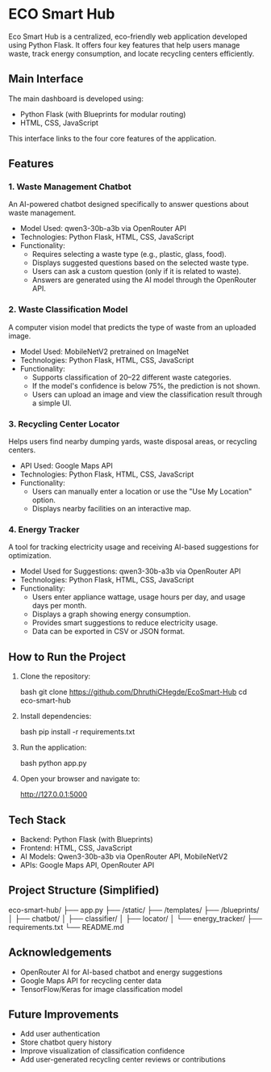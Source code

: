 # ECO Smart Hub

Eco Smart Hub is a centralized, eco-friendly web application developed using Python Flask. It offers four key features that help users manage waste, track energy consumption, and locate recycling centers efficiently.

## Main Interface

The main dashboard is developed using:
- Python Flask (with Blueprints for modular routing)
- HTML, CSS, JavaScript

This interface links to the four core features of the application.

## Features

### 1. Waste Management Chatbot

An AI-powered chatbot designed specifically to answer questions about waste management.

- Model Used: qwen3-30b-a3b via OpenRouter API
- Technologies: Python Flask, HTML, CSS, JavaScript
- Functionality:
  - Requires selecting a waste type (e.g., plastic, glass, food).
  - Displays suggested questions based on the selected waste type.
  - Users can ask a custom question (only if it is related to waste).
  - Answers are generated using the AI model through the OpenRouter API.

### 2. Waste Classification Model

A computer vision model that predicts the type of waste from an uploaded image.

- Model Used: MobileNetV2 pretrained on ImageNet
- Technologies: Python Flask, HTML, CSS, JavaScript
- Functionality:
  - Supports classification of 20–22 different waste categories.
  - If the model's confidence is below 75%, the prediction is not shown.
  - Users can upload an image and view the classification result through a simple UI.

### 3. Recycling Center Locator

Helps users find nearby dumping yards, waste disposal areas, or recycling centers.

- API Used: Google Maps API
- Technologies: Python Flask, HTML, CSS, JavaScript
- Functionality:
  - Users can manually enter a location or use the "Use My Location" option.
  - Displays nearby facilities on an interactive map.

### 4. Energy Tracker

A tool for tracking electricity usage and receiving AI-based suggestions for optimization.

- Model Used for Suggestions: qwen3-30b-a3b via OpenRouter API
- Technologies: Python Flask, HTML, CSS, JavaScript
- Functionality:
  - Users enter appliance wattage, usage hours per day, and usage days per month.
  - Displays a graph showing energy consumption.
  - Provides smart suggestions to reduce electricity usage.
  - Data can be exported in CSV or JSON format.

## How to Run the Project

1. Clone the repository:

   bash
   git clone https://github.com/DhruthiCHegde/EcoSmart-Hub
   cd eco-smart-hub
   

2. Install dependencies:

   bash
   pip install -r requirements.txt
   

3. Run the application:

   bash
   python app.py
  

4. Open your browser and navigate to:

   http://127.0.0.1:5000
   

## Tech Stack

- Backend: Python Flask (with Blueprints)
- Frontend: HTML, CSS, JavaScript
- AI Models: Qwen3-30b-a3b via OpenRouter API, MobileNetV2
- APIs: Google Maps API, OpenRouter API

## Project Structure (Simplified)


eco-smart-hub/
├── app.py
├── /static/
├── /templates/
├── /blueprints/
│   ├── chatbot/
│   ├── classifier/
│   ├── locator/
│   └── energy_tracker/
├── requirements.txt
└── README.md


## Acknowledgements

- OpenRouter AI for AI-based chatbot and energy suggestions
- Google Maps API for recycling center data
- TensorFlow/Keras for image classification model

## Future Improvements

- Add user authentication
- Store chatbot query history
- Improve visualization of classification confidence
- Add user-generated recycling center reviews or contributions
